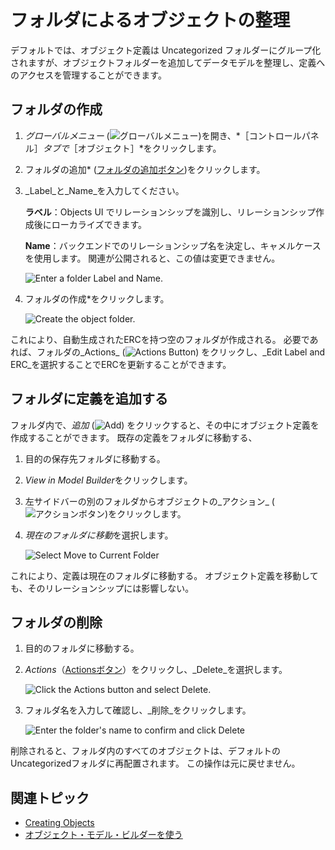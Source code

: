 # フォルダによるオブジェクトの整理

デフォルトでは、オブジェクト定義は Uncategorized フォルダーにグループ化されますが、オブジェクトフォルダーを追加してデータモデルを整理し、定義へのアクセスを管理することができます。

## フォルダの作成

1. _グローバルメニュー_ (![グローバルメニュー](../../../images/icon-applications-menu.png))を開き、*［コントロールパネル］_タブで_［オブジェクト］*をクリックします。

1. フォルダの追加* ([フォルダの追加ボタン](../../../images/icon-plus.png))をクリックします。

1. _Label_と_Name_を入力してください。

   **ラベル**：Objects UI でリレーションシップを識別し、リレーションシップ作成後にローカライズできます。

   **Name**：バックエンドでのリレーションシップ名を決定し、キャメルケースを使用します。 関連が公開されると、この値は変更できません。

   ![Enter a folder Label and Name.](./organizing-objects-with-folders/images/01.png)

1. フォルダの作成*をクリックします。

   ![Create the object folder.](./organizing-objects-with-folders/images/02.png)

これにより、自動生成されたERCを持つ空のフォルダが作成される。 必要であれば、フォルダの_Actions_ (![Actions Button](../../../images/icon-actions.png)) をクリックし、_Edit Label and ERC_を選択することでERCを更新することができます。

## フォルダに定義を追加する

フォルダ内で、_追加_ (![Add](../../../images/icon-add.png)) をクリックすると、その中にオブジェクト定義を作成することができます。 既存の定義をフォルダに移動する、

1. 目的の保存先フォルダに移動する。

1. *View in Model Builder*をクリックします。

1. 左サイドバーの別のフォルダからオブジェクトの_アクション_ (![アクションボタン](../../../images/icon-actions.png))をクリックします。

1. *現在のフォルダに移動*を選択します。

   ![Select Move to Current Folder](./organizing-objects-with-folders/images/03.png)

これにより、定義は現在のフォルダに移動する。 オブジェクト定義を移動しても、そのリレーションシップには影響しない。

## フォルダの削除

1. 目的のフォルダに移動する。

1. *Actions*（[Actionsボタン](../../../images/icon-actions.png)）をクリックし、_Delete_を選択します。

   ![Click the Actions button and select Delete.](./organizing-objects-with-folders/images/04.png)

1. フォルダ名を入力して確認し、_削除_をクリックします。

   ![Enter the folder's name to confirm and click Delete](./organizing-objects-with-folders/images/05.png)

削除されると、フォルダ内のすべてのオブジェクトは、デフォルトのUncategorizedフォルダに再配置されます。 この操作は元に戻せません。

## 関連トピック

* [Creating Objects](./creating-objects.md) 
* [オブジェクト・モデル・ビルダーを使う](./using-the-objects-model-builder.md) 

